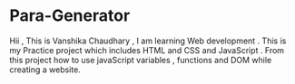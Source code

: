 # Para-Generator
Hii , This is Vanshika Chaudhary , I am learning Web development . This is my Practice project which includes HTML and CSS  and JavaScript . From this project how to use javaScript variables , functions and DOM while creating a website.
